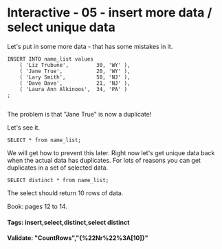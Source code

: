 


<style>
.pagebreak { page-break-before: always; }
.half { height: 200px; }
</style>








# Interactive - 05 - insert more data / select unique data

Let's put in some more data - that has some mistakes in it.


```
INSERT INTO name_list values
	( 'Liz Trubune',         30, 'WY' ),
	( 'Jane True',           20, 'WY' ),
	( 'Lary Smith',          58, 'NJ' ),
	( 'Dave Dave',           21, 'NJ' ),
	( 'Laura Ann Alkinoos',  34, 'PA' )
;


```

The problem is that "Jane True" is now a duplicate!

Let's see it.

```
SELECT * from name_list;

```

We will get how to prevent this later.
Right now let's get unique data back when the
actual data has duplicates.   For lots of reasons you 
can get duplicates in a set of selected data.

```
SELECT distinct * from name_list;

```

The select should return 10 rows of data.

Book: pages 12 to 14.

#### Tags: insert,select,distinct,select distinct

#### Validate: "CountRows","{%22Nr%22%3A[10]}"

